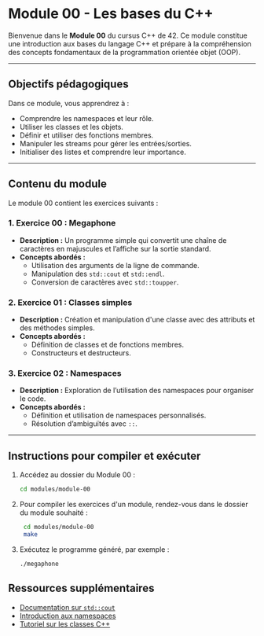 # Module 00 - Les bases du C++

Bienvenue dans le **Module 00** du cursus C++ de 42. Ce module constitue une introduction aux bases du langage C++ et prépare à la compréhension des concepts fondamentaux de la programmation orientée objet (OOP).

---

## Objectifs pédagogiques

Dans ce module, vous apprendrez à :

- Comprendre les namespaces et leur rôle.
- Utiliser les classes et les objets.
- Définir et utiliser des fonctions membres.
- Manipuler les streams pour gérer les entrées/sorties.
- Initialiser des listes et comprendre leur importance.

---

## Contenu du module

Le module 00 contient les exercices suivants :

### 1. **Exercice 00 : Megaphone**
   - **Description :** Un programme simple qui convertit une chaîne de caractères en majuscules et l’affiche sur la sortie standard.
   - **Concepts abordés :**
     - Utilisation des arguments de la ligne de commande.
     - Manipulation des `std::cout` et `std::endl`.
     - Conversion de caractères avec `std::toupper`.

### 2. **Exercice 01 : Classes simples**
   - **Description :** Création et manipulation d'une classe avec des attributs et des méthodes simples.
   - **Concepts abordés :**
     - Définition de classes et de fonctions membres.
     - Constructeurs et destructeurs.

### 3. **Exercice 02 : Namespaces**
   - **Description :** Exploration de l’utilisation des namespaces pour organiser le code.
   - **Concepts abordés :**
     - Définition et utilisation de namespaces personnalisés.
     - Résolution d’ambiguïtés avec `::`.

---

## Instructions pour compiler et exécuter

1. Accédez au dossier du Module 00 :
   ```bash
   cd modules/module-00

2. Pour compiler les exercices d'un module, rendez-vous dans le dossier du module souhaité :
   ```bash
	cd modules/module-00
	make

3. Exécutez le programme généré, par exemple :
	```bash
	./megaphone

## Ressources supplémentaires

- [Documentation sur `std::cout`](https://en.cppreference.com/w/cpp/io/cout)
- [Introduction aux namespaces](https://www.learncpp.com/cpp-tutorial/17-naming-collision-and-an-introduction-to-namespaces/)
- [Tutoriel sur les classes C++](https://www.learncpp.com/cpp-tutorial/introduction-to-classes/)
